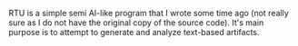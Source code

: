 RTU is a simple semi AI-like program that I wrote some time ago (not really sure as I do not have the original copy of the source code). It's main purpose is to
attempt to generate and analyze text-based artifacts.
